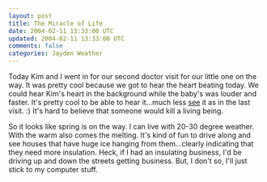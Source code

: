 ```yaml
---           
layout: post
title: The Miracle of Life
date: 2004-02-11 13:33:00 UTC
updated: 2004-02-11 13:33:00 UTC
comments: false
categories: Jayden Weather
---
```

Today Kim and I went in for our second doctor visit for our little one on the way. It was pretty cool because we got to hear the heart beating today. We could hear Kim's heart in the background while the baby's was louder and faster. It's pretty cool to be able to hear it...much less [see](gallery/index.php?path=pictures%2Fjayden%2F001-prebirth&img=Baby_2004-01-14.jpg) it as in the last visit. :) It's hard to believe that someone would kill a living being.

So it looks like spring is on the way. I can live with 20-30 degree weather. With the warm also comes the melting. It's kind of fun to drive along and see houses that have huge ice hanging from them...clearly indicating that they need more insulation. Heck, if I had an insulating business, I'd be driving up and down the streets getting business. But, I don't so, I'll just stick to my computer stuff.
